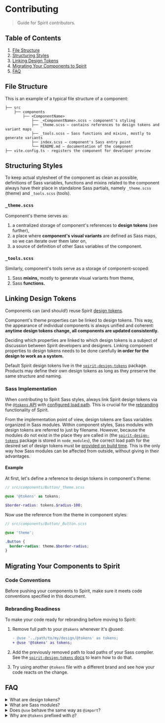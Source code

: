 # Contributing

> Guide for Spirit contributors.

## Table of Contents

1. [File Structure](#file-structure)
2. [Structuring Styles](#structuring-styles)
3. [Linking Design Tokens](#linking-design-tokens)
4. [Migrating Your Components to Spirit](#migrating-your-components-to-spirit)
5. [FAQ](#faq)

## File Structure

This is an example of a typical file structure of a component:

```
├── src
    ├── components
        ├── <ComponentName>
            ├── _<ComponentName>.scss — component's styling
            ├── _theme.scss — contains references to design tokens and variant maps
            ├── _tools.scss — Sass functions and mixins, mostly to generate variants
            ├── index.scss — component's Sass entry point
            └── README.md — documentation of the component
├── vite.config.ts - registers the component for developer preview
```

## Structuring Styles

To keep actual stylesheet of the component as clean as possible, definitions of
Sass variables, functions and mixins related to the component always have their
place in standalone Sass partials, namely `_theme.scss` (theme) and
`_tools.scss` (tools).

### `_theme.scss`

Component's theme serves as:

1. a centralized storage of component's references to **design tokens** (see
   further),
2. a place where **component's visual variants** are defined as Sass maps, so we
   can iterate over them later on,
3. a source of definition of other Sass variables of the component.

### `_tools.scss`

Similarly, component's tools serve as a storage of component-scoped:

1. Sass **mixins,** mostly to generate visual variants from theme,
2. Sass **functions.**

## Linking Design Tokens

Components can (and should!) reuse Spirit [design tokens].

Component's theme properties can be linked to design tokens. This way, the
appearance of individual components is always unified and coherent: **anytime
design tokens change, all components are updated consistently.**

Deciding which properties are linked to which design tokens is a subject of
discussion between Spirit developers and designers. Linking component
properties to design tokens needs to be done carefully **in order for the design
to work as a system.**

Default Spirit design tokens live in the [`spirit-design-tokens`] package.
Products may define their own design tokens as long as they preserve the same
structure and naming.

### Sass Implementation

When contributing to Spirit Sass styles, always link Spirit design tokens via
the [`@tokens` API][tokens-api] with
[configured load path][configuring-load-path]. This is crucial for the
[rebranding][rebranding] functionality of Spirit.

From the implementation point of view, design tokens are Sass variables
organized in Sass modules. Within component styles, Sass modules with design
tokens are referred to just by filename. However, because the modules do not
exist in the place they are called in (the [`spirit-design-tokens`] package is
stored in `node_modules`), the correct load path for the desired set of design
tokens must be [provided on build time][configuring-load-path]. This is the only
way how Sass modules can be affected from outside, without giving in their
advantages.

#### Example

At first, let's define a reference to design tokens in component's theme:

```scss
// src/components/Button/_theme.scss

@use '@tokens' as tokens;

$border-radius: tokens.$radius-100;
```

Now use the reference from the theme in component styles:

```scss
// src/components/Button/_Button.scss

@use 'theme';

.Button {
  border-radius: theme.$border-radius;
}
```

## Migrating Your Components to Spirit

### Code Conventions

Before pushing your components to Spirit, make sure it meets code conventions
specified in this document.

### Rebranding Readiness

To make your code ready for rebranding before moving to Spirit:

1. Remove full path to your `@tokens` whenever it's @used:

   ```diff
   - @use '../path/to/my/design/@tokens' as tokens;
   + @use '@tokens' as tokens;
   ```

2. Add the previously removed path to load paths of your Sass compiler.
   See the [`spirit-design-tokens` docs][configuring-load-path] to learn how to
   do that.

3. Try using another `@tokens` file with a different brand and see how your
   code reacts on the change.

## FAQ

<details>
<summary>What are design tokens?</summary>

Design tokens are special variables that define the smallest pieces of a design
language, especially colors, typography, or spacing. Design tokens enable
adjusting the common parts of visual design.

</details>

<details>
<summary>What are Sass modules?</summary>

Sass modules are a [new way of organizing Sass source][sass-modules]. Aside
from new methods of structuring and loading Sass files, Sass modules offer a
great portion of encapsulation, traceability, and more.

</details>

<details>
<summary>Does <code>@use</code> behave the same way as <code>@import</code>?</summary>

In most situations, no. Most importantly, while `@import` loads everything into
global context, `@use` is scoped and works more like `import` in [ES modules].

</details>

<details>
<summary>Why are <code>@tokens</code> prefixed with <code>@</code>?</summary>

By prefixing a Sass file name with `@`, we communicate that such file is loaded
in a special way. Read more about it in
[`spirit-design-tokens` docs][design-tokens-faq].

</details>

[design tokens]: https://github.com/lmc-eu/spirit-design-system/tree/main/packages/design-tokens
[`spirit-design-tokens`]: https://github.com/lmc-eu/spirit-design-system/tree/main/packages/design-tokens
[tokens-api]: https://github.com/lmc-eu/spirit-design-system/tree/main/packages/design-tokens#tokens-api
[configuring-load-path]: https://github.com/lmc-eu/spirit-design-system/tree/main/packages/design-tokens#configuring-load-path
[rebranding]: https://github.com/lmc-eu/spirit-design-system/tree/main/packages/web#rebranding
[design-tokens-faq]: https://github.com/lmc-eu/spirit-design-system/tree/main/packages/design-tokens#faq
[sass-modules]: https://sass-lang.com/blog/the-module-system-is-launched
[es modules]: https://developer.mozilla.org/en-US/docs/Web/JavaScript/Guide/Modules
